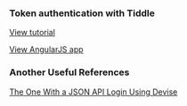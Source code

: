 ### Token authentication with Tiddle

[View tutorial](http://blog.sundaycoding.com/blog/2015/04/04/token-authentication-with-tiddle/)

[View AngularJS app](https://github.com/zulhfreelancer/api_token_auth_tiddle_angular)

### Another Useful References
[The One With a JSON API Login Using Devise](http://jessewolgamott.com/blog/2012/01/19/the-one-with-a-json-api-login-using-devise/)
